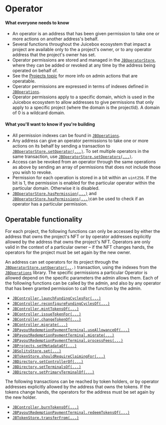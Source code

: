 # Operator

#### What everyone needs to know

* An operator is an address that has been given permission to take one or more actions on another address's behalf.
* Several functions throughout the Juicebox ecosystem that impact a project are available only to the a project's owner, or to any operator address that the project's owner has set.
* Operator permissions are stored and managed in the [`JBOperatorStore`](../../api/contracts/jboperatorstore/), where they can be added or revoked at any time by the address being operated on behalf of.
* See the [Projects topic](project.md) for more info on admin actions that are operatable.
* Operator permissions are expressed in terms of indexes defined in [`JBOperations`](../../api/libraries/jboperations.md).
* Operator permissions apply to a specific domain, which is used in the Juicebox ecosystem to allow addresses to give permissions that only apply to a specific project (where the domain is the projectId). A domain of 0 is a wildcard domain.

#### What you'll want to know if you're building

* All permission indexes can be found in [`JBOperations`](../../api/libraries/jboperations.md).
* Any address can give an operator permissions to take one or more actions on its behalf by sending a transaction to [`JBOperatorStore.setOperator(...)`](../../api/contracts/jboperatorstore/events/setoperator.md). To set multiple operators in the same transaction, use [`JBOperatorStore.setOperators(...)`](../../api/contracts/jboperatorstore/write/setoperators.md).
* Access can be revoked from an operator through the same operations as above by sending  an array of permissions that does not include those you wish to revoke.
* Permission for each operation is stored in a bit within an `uint256`. If the bit is 1, the permission is enabled for the particular operator within the particular domain. Otherwise it is disabled.&#x20;
* [`JBOperatorStore.hasPermission(...)`](../../api/contracts/jboperatorstore/read/haspermission.md) and [`JBOperatorStore.hasPermissions(...)`](../../api/contracts/jboperatorstore/read/haspermissions.md)can be used to check if an operator has a particular permission.

## Operatable functionality

For each project, the following functions can only be accessed by either the address that owns the project's NFT or by operator addresses explicitly allowed by the address that owns the project's NFT. Operators are only valid in the context of a particular owner – if the NFT changes hands, the operators for the project must be set again by the new owner.

An address can set operators for its project through the [`JBOperatorStore.setOperator(..`](../../api/contracts/jboperatorstore/write/setoperator.md)`.)` transaction, using the indexes from the [`JBOperations`](../../api/libraries/jboperations.md) library. The specific permissions a particular Operator is allowed depend on the specific parameters the admin allows them. Each of the following functions can be called by the admin, and also by any operator that has been granted permission to call the function by the admin.

* [`JBController.launchFundingCyclesFor(...)`](../../api/contracts/or-controllers/jbcontroller/write/launchfundingcyclesfor.md)
* [`JBController.reconfigureFundingCyclesOf(...)`](../../api/contracts/or-controllers/jbcontroller/write/reconfigurefundingcyclesof.md)
* [`JBController.mintTokensOf(...)`](../../api/contracts/or-controllers/jbcontroller/write/minttokensof.md)
* [`JBController.issueTokenFor(...)`](../../api/contracts/or-controllers/jbcontroller/write/issuetokenfor.md)
* [`JBController.changeTokenOf(...)`](../../api/contracts/or-controllers/jbcontroller/write/changetokenof.md)
* [`JBController.migrate(...)`](../../api/contracts/or-abstract/jbpayoutredemptionpaymentterminal/write/migrate.md)
* [`JBPayoutRedemptionPaymentTerminal.useAllowanceOf(...)`](../../api/contracts/or-abstract/jbpayoutredemptionpaymentterminal/write/useallowanceof.md)
* [`JBPayoutRedemptionPaymentTerminal.migrate(...)`](../../api/contracts/or-abstract/jbpayoutredemptionpaymentterminal/write/migrate.md)
* [`JBPayoutRedemptionPaymentTerminal.processFees(...)`](../../api/contracts/or-abstract/jbpayoutredemptionpaymentterminal/write/processfees.md)
* [`JBProjects.setMetadataOf(...)`](../../api/contracts/jbprojects/write/setmetadataof.md)
* [`JBSplitsStore.set(...)`](../../api/contracts/jbsplitsstore/write/set.md)
* [`JBTokenStore.shouldRequireClaimingFor(...)`](../../api/contracts/jbtokenstore/write/shouldrequireclaimingfor.md)
* [`JBDirectory.setControllerOf(...)`](../../api/contracts/jbdirectory/write/setcontrollerof.md)
* [`JBDirectory.setTerminalsOf(...)`](../../api/contracts/jbdirectory/write/setterminalsof.md)
* [`JBDirectory.setPrimaryTerminalOf(...)`](../../api/contracts/jbdirectory/write/setprimaryterminalof.md)

The following transactions can be reached by token holders, or by operator addresses explicitly allowed by the address that owns the tokens.  If the tokens change hands, the operators for the address must be set again by the new holder.

* [`JBController.burnTokensOf(...)`](../../api/contracts/or-controllers/jbcontroller/write/burntokensof.md)
* [`JBPayoutRedemptionPaymentTerminal.redeemTokensOf(...)`](../../api/contracts/or-abstract/jbpayoutredemptionpaymentterminal/write/redeemtokensof.md)
* [`JBTokenStore.transferFrom(...)`](../../api/contracts/jbtokenstore/write/transferfrom.md)